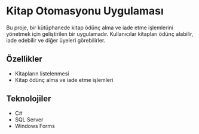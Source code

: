 # Kitap Otomasyonu Uygulaması

Bu proje, bir kütüphanede kitap ödünç alma ve iade etme işlemlerini yönetmek için geliştirilen bir uygulamadır. Kullanıcılar kitapları ödünç alabilir, iade edebilir ve diğer üyeleri görebilirler.

## Özellikler
- Kitapların listelenmesi
- Kitap ödünç alma ve iade etme işlemleri

## Teknolojiler
- C#
- SQL Server
- Windows Forms
